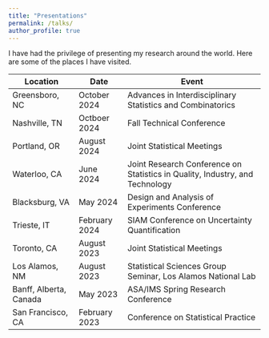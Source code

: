 ```yaml
---
title: "Presentations"
permalink: /talks/
author_profile: true
---
```


I have had the privilege of presenting my research around the world.
Here are some of the places I have visited.

Location				|	Date				|	Event
-----					|	--------			|	--------------
Greensboro, NC			|	October 2024		|	Advances in Interdisciplinary Statistics and Combinatorics
Nashville, TN			|	Octboer 2024		|	Fall Technical Conference
Portland, OR            |   August 2024         |   Joint Statistical Meetings
Waterloo, CA			|	June 2024			|	Joint Research Conference on Statistics in Quality, Industry, and Technology
Blacksburg, VA			|	May 2024			| 	Design and Analysis of Experiments Conference
Trieste, IT 			|	February 2024		|	SIAM Conference on Uncertainty Quantification
Toronto, CA 	        |   August 2023         |   Joint Statistical Meetings
Los Alamos, NM   		|	August 2023			|	Statistical Sciences Group Seminar, Los Alamos National Lab
Banff, Alberta, Canada	|	May 2023			|	ASA/IMS Spring Research Conference
San Francisco, CA		|	February 2023		| 	Conference on Statistical Practice

